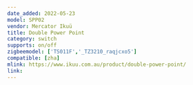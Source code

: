 ```yaml
---
date_added: 2022-05-23
model: SPP02
vendor: Mercator Ikuü 
title: Double Power Point 
category: switch
supports: on/off
zigbeemodel: ['TS011F','_TZ3210_raqjcxo5']
compatible: [zha]
mlink: https://www.ikuu.com.au/product/double-power-point/
link: 
---
```

